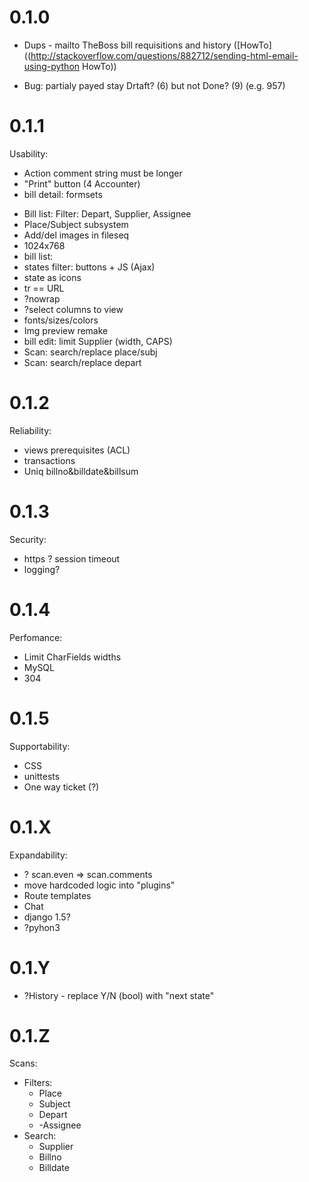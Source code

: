 # 0.1.0
* Dups - mailto TheBoss bill requisitions and history ([HowTo]((http://stackoverflow.com/questions/882712/sending-html-email-using-python HowTo))
- Bug: partialy payed stay Drtaft? (6) but not Done? (9) (e.g. 957)

# 0.1.1

Usability:

+ Action comment string must be longer
+ "Print" button (4 Accounter)
+ bill detail: formsets
* Bill list: Filter: Depart, Supplier, Assignee
* Place/Subject subsystem
* Add/del images in fileseq
* 1024x768
* bill list:
 * states filter: buttons + JS (Ajax)
 * state as icons
 * tr == URL
 * ?nowrap
 * ?select columns to view
* fonts/sizes/colors
* Img preview remake
* bill edit: limit Supplier (width, CAPS)
* Scan: search/replace place/subj
* Scan: search/replace depart

# 0.1.2

Reliability:

* views prerequisites (ACL)
* transactions
* Uniq billno&billdate&billsum

# 0.1.3

Security:

* https
? session timeout
* logging?

# 0.1.4

Perfomance:

* Limit CharFields widths
* MySQL
* 304

# 0.1.5

Supportability:

* CSS
* unittests
* One way ticket (?)

# 0.1.X

Expandability:

* ? scan.even => scan.comments
* move hardcoded logic into "plugins"
* Route templates
* Chat
* django 1.5?
* ?pyhon3

# 0.1.Y

* ?History - replace Y/N (bool) with "next state"

# 0.1.Z

Scans:

* Filters:
	* Place
	* Subject
	* Depart
	* -Assignee
* Search:
	* Supplier
	* Billno
	* Billdate
